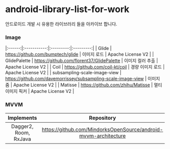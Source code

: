 # android-library-list-for-work
안드로이드 개발 시 유용한 라이브러리 들을 아카이브 합니다.

### Image
|:------:|:-----------:|:---------:|:---------:|
| Glide | https://github.com/bumptech/glide | 이미지 로드 | Apache License V2 |
| GlidePalette | https://github.com/florent37/GlidePalette | 이미지 컬러 추출 | Apache License V2 | 
| Coil | https://github.com/coil-kt/coil | 경량 이미지 로드 | Apache License V2 | 
| subsampling-scale-image-view | https://github.com/davemorrissey/subsampling-scale-image-view | 이미지 줌 | Apache License V2 |
| Matisse | https://github.com/zhihu/Matisse | 멀티 이미지 픽커 | Apache License V2 |

### MVVM
| Implements | Repository | Licence |
|:------:|:-----------:|:---------:|
| Dagger2, Room, RxJava | https://github.com/MindorksOpenSource/android-mvvm-architecture | Apache License V2 |
